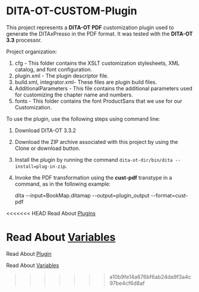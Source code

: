 # DITA-OT-CUSTOM-Plugin

This project represents a **DITA-OT PDF** customization plugin used to generate the DITAxPresso in the PDF format. It was tested with the **DITA-OT 3.3** processor.

Project organization:

1. cfg - This folder contains the XSLT customization stylesheets, XML catalog, and font configuration.
2. plugin.xml - The plugin descriptor file.
3. build.xml, integrator.xml- These files are plugin build files.
4. AdditionalParameters - This file contains the additional parameters used for customizing the chapter name and numbers.
5. fonts - This folder contains the font ProductSans that we use for our Customization.

To use the plugin, use the following steps using command line:
1. Download DITA-OT 3.3.2
2. Download the ZIP archive associated with this project by using the Clone or download button.
3. Install the plugin by running the command ``dita-ot-dir/bin/dita --install=plug-in-zip``.
4. Invoke the PDF transformation using the **cust-pdf** transtype in a command, as in the following example:

    dita --input=BookMap.ditamap --output=plugin_output --format=cust-pdf

<<<<<<< HEAD
Read About [Plugins](https://github.com/PriticaAruldas/DITA-OT-CUSTOM-Plugin/blob/master/About_Plugin.md)

Read About [Variables](https://github.com/PriticaAruldas/DITA-OT-CUSTOM-Plugin/blob/master/Variables.md)
=======

Read About [Plugin](https://github.com/PriticaAruldas/DITA-OT-CUSTOM-Plugin/blob/master/About_Plugin.md)

Read About [Variables](https://github.com/PriticaAruldas/DITA-OT-CUSTOM-Plugin/blob/master/Variables.md)
>>>>>>> a10b9fe14a676bf6ab24da9f3a4c97be4cf6d8af
